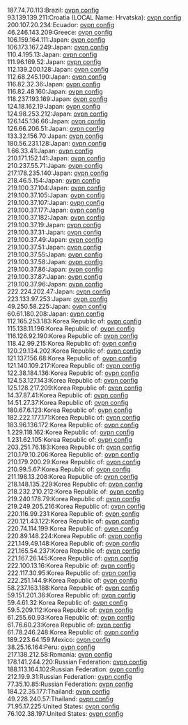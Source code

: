 187.74.70.113:Brazil: [ovpn config](vpn/187_74_70_113.ovpn)  
93.139.139.211:Croatia (LOCAL Name: Hrvatska): [ovpn config](vpn/93_139_139_211.ovpn)  
200.107.20.234:Ecuador: [ovpn config](vpn/200_107_20_234.ovpn)  
46.246.143.209:Greece: [ovpn config](vpn/46_246_143_209.ovpn)  
106.159.164.111:Japan: [ovpn config](vpn/106_159_164_111.ovpn)  
106.173.167.249:Japan: [ovpn config](vpn/106_173_167_249.ovpn)  
110.4.195.13:Japan: [ovpn config](vpn/110_4_195_13.ovpn)  
111.96.169.52:Japan: [ovpn config](vpn/111_96_169_52.ovpn)  
112.139.200.128:Japan: [ovpn config](vpn/112_139_200_128.ovpn)  
112.68.245.190:Japan: [ovpn config](vpn/112_68_245_190.ovpn)  
116.82.32.36:Japan: [ovpn config](vpn/116_82_32_36.ovpn)  
116.82.48.160:Japan: [ovpn config](vpn/116_82_48_160.ovpn)  
118.237.193.169:Japan: [ovpn config](vpn/118_237_193_169.ovpn)  
124.18.162.19:Japan: [ovpn config](vpn/124_18_162_19.ovpn)  
124.98.253.212:Japan: [ovpn config](vpn/124_98_253_212.ovpn)  
126.145.136.66:Japan: [ovpn config](vpn/126_145_136_66.ovpn)  
126.66.206.51:Japan: [ovpn config](vpn/126_66_206_51.ovpn)  
133.32.156.70:Japan: [ovpn config](vpn/133_32_156_70.ovpn)  
180.56.231.128:Japan: [ovpn config](vpn/180_56_231_128.ovpn)  
1.66.33.41:Japan: [ovpn config](vpn/1_66_33_41.ovpn)  
210.171.152.141:Japan: [ovpn config](vpn/210_171_152_141.ovpn)  
210.237.55.71:Japan: [ovpn config](vpn/210_237_55_71.ovpn)  
217.178.235.140:Japan: [ovpn config](vpn/217_178_235_140.ovpn)  
218.46.5.154:Japan: [ovpn config](vpn/218_46_5_154.ovpn)  
219.100.37.104:Japan: [ovpn config](vpn/219_100_37_104.ovpn)  
219.100.37.105:Japan: [ovpn config](vpn/219_100_37_105.ovpn)  
219.100.37.107:Japan: [ovpn config](vpn/219_100_37_107.ovpn)  
219.100.37.177:Japan: [ovpn config](vpn/219_100_37_177.ovpn)  
219.100.37.182:Japan: [ovpn config](vpn/219_100_37_182.ovpn)  
219.100.37.19:Japan: [ovpn config](vpn/219_100_37_19.ovpn)  
219.100.37.31:Japan: [ovpn config](vpn/219_100_37_31.ovpn)  
219.100.37.49:Japan: [ovpn config](vpn/219_100_37_49.ovpn)  
219.100.37.51:Japan: [ovpn config](vpn/219_100_37_51.ovpn)  
219.100.37.55:Japan: [ovpn config](vpn/219_100_37_55.ovpn)  
219.100.37.58:Japan: [ovpn config](vpn/219_100_37_58.ovpn)  
219.100.37.86:Japan: [ovpn config](vpn/219_100_37_86.ovpn)  
219.100.37.87:Japan: [ovpn config](vpn/219_100_37_87.ovpn)  
219.100.37.96:Japan: [ovpn config](vpn/219_100_37_96.ovpn)  
222.224.202.47:Japan: [ovpn config](vpn/222_224_202_47.ovpn)  
223.133.97.253:Japan: [ovpn config](vpn/223_133_97_253.ovpn)  
49.250.58.225:Japan: [ovpn config](vpn/49_250_58_225.ovpn)  
60.61.180.208:Japan: [ovpn config](vpn/60_61_180_208.ovpn)  
112.165.253.183:Korea Republic of: [ovpn config](vpn/112_165_253_183.ovpn)  
115.138.11.196:Korea Republic of: [ovpn config](vpn/115_138_11_196.ovpn)  
116.126.92.190:Korea Republic of: [ovpn config](vpn/116_126_92_190.ovpn)  
118.42.99.215:Korea Republic of: [ovpn config](vpn/118_42_99_215.ovpn)  
120.29.134.202:Korea Republic of: [ovpn config](vpn/120_29_134_202.ovpn)  
121.137.156.68:Korea Republic of: [ovpn config](vpn/121_137_156_68.ovpn)  
121.140.109.217:Korea Republic of: [ovpn config](vpn/121_140_109_217.ovpn)  
122.38.184.136:Korea Republic of: [ovpn config](vpn/122_38_184_136.ovpn)  
124.53.127.143:Korea Republic of: [ovpn config](vpn/124_53_127_143.ovpn)  
125.128.217.209:Korea Republic of: [ovpn config](vpn/125_128_217_209.ovpn)  
14.37.87.41:Korea Republic of: [ovpn config](vpn/14_37_87_41.ovpn)  
14.51.27.37:Korea Republic of: [ovpn config](vpn/14_51_27_37.ovpn)  
180.67.6.123:Korea Republic of: [ovpn config](vpn/180_67_6_123.ovpn)  
182.222.177.171:Korea Republic of: [ovpn config](vpn/182_222_177_171.ovpn)  
183.96.136.172:Korea Republic of: [ovpn config](vpn/183_96_136_172.ovpn)  
1.229.118.162:Korea Republic of: [ovpn config](vpn/1_229_118_162.ovpn)  
1.231.62.105:Korea Republic of: [ovpn config](vpn/1_231_62_105.ovpn)  
203.251.76.183:Korea Republic of: [ovpn config](vpn/203_251_76_183.ovpn)  
210.179.10.206:Korea Republic of: [ovpn config](vpn/210_179_10_206.ovpn)  
210.179.200.29:Korea Republic of: [ovpn config](vpn/210_179_200_29.ovpn)  
210.99.5.67:Korea Republic of: [ovpn config](vpn/210_99_5_67.ovpn)  
211.198.13.208:Korea Republic of: [ovpn config](vpn/211_198_13_208.ovpn)  
218.148.135.229:Korea Republic of: [ovpn config](vpn/218_148_135_229.ovpn)  
218.232.210.212:Korea Republic of: [ovpn config](vpn/218_232_210_212.ovpn)  
219.240.178.79:Korea Republic of: [ovpn config](vpn/219_240_178_79.ovpn)  
219.249.205.216:Korea Republic of: [ovpn config](vpn/219_249_205_216.ovpn)  
220.116.99.231:Korea Republic of: [ovpn config](vpn/220_116_99_231.ovpn)  
220.121.43.122:Korea Republic of: [ovpn config](vpn/220_121_43_122.ovpn)  
220.74.114.199:Korea Republic of: [ovpn config](vpn/220_74_114_199.ovpn)  
220.89.148.224:Korea Republic of: [ovpn config](vpn/220_89_148_224.ovpn)  
221.149.49.148:Korea Republic of: [ovpn config](vpn/221_149_49_148.ovpn)  
221.165.54.237:Korea Republic of: [ovpn config](vpn/221_165_54_237.ovpn)  
221.167.26.145:Korea Republic of: [ovpn config](vpn/221_167_26_145.ovpn)  
222.100.13.16:Korea Republic of: [ovpn config](vpn/222_100_13_16.ovpn)  
222.117.30.95:Korea Republic of: [ovpn config](vpn/222_117_30_95.ovpn)  
222.251.144.9:Korea Republic of: [ovpn config](vpn/222_251_144_9.ovpn)  
58.237.163.188:Korea Republic of: [ovpn config](vpn/58_237_163_188.ovpn)  
59.151.201.36:Korea Republic of: [ovpn config](vpn/59_151_201_36.ovpn)  
59.4.61.32:Korea Republic of: [ovpn config](vpn/59_4_61_32.ovpn)  
59.5.209.112:Korea Republic of: [ovpn config](vpn/59_5_209_112.ovpn)  
61.255.60.93:Korea Republic of: [ovpn config](vpn/61_255_60_93.ovpn)  
61.76.60.23:Korea Republic of: [ovpn config](vpn/61_76_60_23.ovpn)  
61.78.246.248:Korea Republic of: [ovpn config](vpn/61_78_246_248.ovpn)  
189.223.64.159:Mexico: [ovpn config](vpn/189_223_64_159.ovpn)  
38.25.16.164:Peru: [ovpn config](vpn/38_25_16_164.ovpn)  
217.138.212.58:Romania: [ovpn config](vpn/217_138_212_58.ovpn)  
178.141.244.220:Russian Federation: [ovpn config](vpn/178_141_244_220.ovpn)  
188.113.164.102:Russian Federation: [ovpn config](vpn/188_113_164_102.ovpn)  
212.19.9.31:Russian Federation: [ovpn config](vpn/212_19_9_31.ovpn)  
77.35.10.85:Russian Federation: [ovpn config](vpn/77_35_10_85.ovpn)  
184.22.35.177:Thailand: [ovpn config](vpn/184_22_35_177.ovpn)  
49.228.240.57:Thailand: [ovpn config](vpn/49_228_240_57.ovpn)  
71.95.17.225:United States: [ovpn config](vpn/71_95_17_225.ovpn)  
76.102.38.197:United States: [ovpn config](vpn/76_102_38_197.ovpn)  
